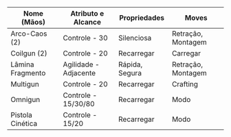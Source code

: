 | Nome (Mãos)      | Atributo e Alcance    | Propriedades   | Moves              |
| ---------------- | --------------------- | -------------- | ------------------ |
| Arco-Caos (2)    | Controle - 30         | Silenciosa     | Retração, Montagem |
| Coilgun (2)      | Controle - 20         | Recarregar     | Carregar           |
| Lâmina Fragmento | Agilidade - Adjacente | Rápida, Segura | Retração, Montagem |
| Multigun         | Controle - 20         | Recarregar     | Crafting           |
| Omnigun          | Controle - 15/30/80   | Recarregar     | Modo               |
| Pistola Cinética | Controle - 15/20      | Recarregar     | Modo               |
